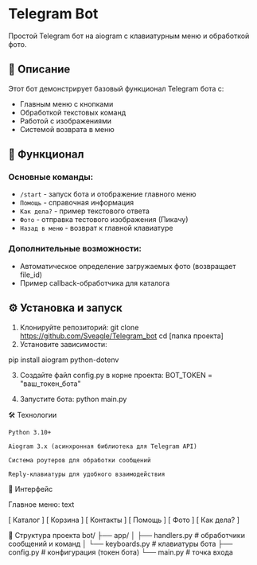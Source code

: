 # Telegram Bot

Простой Telegram бот на aiogram с клавиатурным меню и обработкой фото.

## 📌 Описание

Этот бот демонстрирует базовый функционал Telegram бота с:
- Главным меню с кнопками
- Обработкой текстовых команд
- Работой с изображениями
- Системой возврата в меню

## 🌟 Функционал

### Основные команды:
- `/start` - запуск бота и отображение главного меню
- `Помощь` - справочная информация
- `Как дела?` - пример текстового ответа
- `Фото` - отправка тестового изображения (Пикачу)
- `Назад в меню` - возврат к главной клавиатуре

### Дополнительные возможности:
- Автоматическое определение загружаемых фото (возвращает file_id)
- Пример callback-обработчика для каталога

## ⚙️ Установка и запуск

1. Клонируйте репозиторий:
   git clone https://github.com/Sveagle/Telegram_bot
   cd [папка проекта]
2. Установите зависимости:

  pip install aiogram python-dotenv

3. Создайте файл config.py в корне проекта:
  BOT_TOKEN = "ваш_токен_бота"

4. Запустите бота:
    python main.py

🛠 Технологии

    Python 3.10+

    Aiogram 3.x (асинхронная библиотека для Telegram API)

    Система роутеров для обработки сообщений

    Reply-клавиатуры для удобного взаимодействия

🎨 Интерфейс

Главное меню:
text

[ Каталог ]
[ Корзина ] [ Контакты ]
[ Помощь ] [ Фото ]
[ Как дела? ]

📂 Структура проекта
bot/
├── app/
│   ├── handlers.py   # обработчики сообщений и команд
│   └── keyboards.py  # клавиатуры бота
├── config.py         # конфигурация (токен бота)
└── main.py           # точка входа
